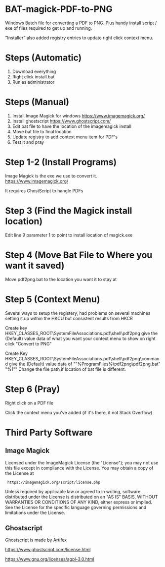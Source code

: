 # BAT-magick-PDF-to-PNG
Windows Batch file for converting a PDF to PNG. Plus handy install script / exe of files required to get up and running.

"Installer" also added registry entries to update right click context menu.

# Steps (Automatic)
1) Download everything
2) Right click install.bat 
3) Run as administrator

# Steps (Manual)
1) Install Image Magick for windows <https://www.imagemagick.org/>
2) Install ghostscript <https://www.ghostscript.com/>
3) Edit bat file to have the location of the imagemagick install
4) Move bat file to final location
5) Update registry to add context menu item for PDF's
6) Test it and pray

# Step 1-2 (Install Programs)
Image Magick is the exe we use to convert it. <https://www.imagemagick.org/>

It requires GhostScript to hangle PDFs

# Step 3 (Find the Magick install location)
Edit line 9 parameter 1 to point to install location of magick.exe

# Step 4 (Move Bat File to Where you want it saved)
Move pdf2png.bat to the location you want it to stay at

# Step 5 (Context Menu)
Several ways to setup the registery, had problems on several machines setting it up within the HKCU but consistent results from HKCR

Create key HKEY_CLASSES_ROOT\SystemFileAssociations\.pdf\shell\pdf2png give the (Default) value data of what you want your context menu to show on right click "Convert to PNG"

Create Key HKEY_CLASSES_ROOT\SystemFileAssociations\.pdf\shell\pdf2png\command give the (Default) value data of ""%ProgramFiles%\pdf2png\pdf2png.bat" "%1"" Change the file path if location of bat file is different.

# Step 6 (Pray)
Right click on a PDF file

Click the context menu you've added (if it's there, it not Stack Overflow)

# Third Party Software
## Image Magick
Licensed under the ImageMagick License (the "License"); you may not use
   this file except in compliance with the License.  You may obtain a copy
   of the License at

     https://imagemagick.org/script/license.php

   Unless required by applicable law or agreed to in writing, software
   distributed under the License is distributed on an "AS IS" BASIS, WITHOUT
   WARRANTIES OR CONDITIONS OF ANY KIND, either express or implied.  See the
   License for the specific language governing permissions and limitations
   under the License.
   
## Ghostscript
Ghostscript is made by Artifex

https://www.ghostscript.com/license.html

https://www.gnu.org/licenses/agpl-3.0.html
